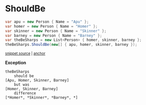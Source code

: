 # ShouldBe

<!-- snippet: EnumerableShouldBeExamples.ShouldBe.codeSample.approved.cs -->
<a id='snippet-EnumerableShouldBeExamples.ShouldBe.codeSample.approved.cs'></a>
```cs
var apu = new Person { Name = "Apu" };
var homer = new Person { Name = "Homer" };
var skinner = new Person { Name = "Skinner" };
var barney = new Person { Name = "Barney" };
var theBeSharps = new List<Person> { homer, skinner, barney };
theBeSharps.ShouldBe(new[] { apu, homer, skinner, barney });
```
<sup><a href='/src/DocumentationExamples/CodeExamples/EnumerableShouldBeExamples.ShouldBe.codeSample.approved.cs#L1-L6' title='File snippet `EnumerableShouldBeExamples.ShouldBe.codeSample.approved.cs` was extracted from'>snippet source</a> | <a href='#snippet-EnumerableShouldBeExamples.ShouldBe.codeSample.approved.cs' title='Navigate to start of snippet `EnumerableShouldBeExamples.ShouldBe.codeSample.approved.cs`'>anchor</a></sup>
<!-- endSnippet -->

**Exception**

<!-- include: EnumerableShouldBeExamples.ShouldBe.exceptionText.approved.txt -->
```
theBeSharps
    should be
[Apu, Homer, Skinner, Barney]
    but was
[Homer, Skinner, Barney]
    difference
[*Homer*, *Skinner*, *Barney*, *]
```
<!-- endInclude -->
